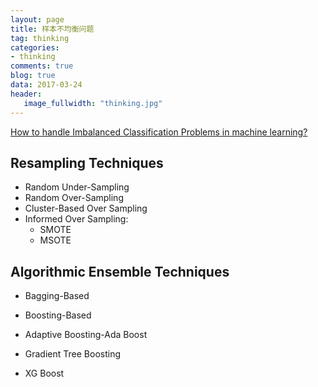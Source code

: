 ```yaml
---
layout: page
title: 样本不均衡问题
tag: thinking
categories: 
- thinking
comments: true
blog: true
data: 2017-03-24
header:
   image_fullwidth: "thinking.jpg"
---  
```


[How to handle Imbalanced Classification Problems in machine learning?](https://www.analyticsvidhya.com/blog/2017/03/imbalanced-classification-problem/#comment-125453)  


## Resampling Techniques  

* Random Under-Sampling  
* Random Over-Sampling  
* Cluster-Based Over Sampling  
* Informed Over Sampling:
    * SMOTE    
    * MSOTE  

## Algorithmic Ensemble Techniques  

* Bagging-Based  

* Boosting-Based  
* Adaptive Boosting-Ada Boost  
* Gradient Tree Boosting  
* XG Boost  